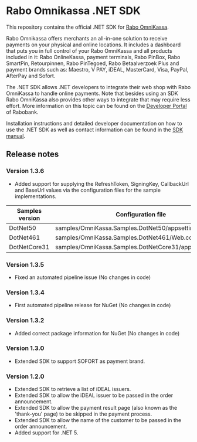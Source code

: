 # Rabo Omnikassa .NET SDK

This repository contains the official .NET SDK for [Rabo OmniKassa](https://www.rabobank.nl/omnikassa).

Rabo Omnikassa offers merchants an all-in-one solution to receive payments on your physical and online locations. It includes a dashboard that puts you in full control of your Rabo OmniKassa and all products included in it: Rabo OnlineKassa, payment terminals, Rabo PinBox, Rabo SmartPin, Retourpinnen, Rabo PinTegoed, Rabo Betaalverzoek Plus and payment brands such as: Maestro, V PAY, iDEAL, MasterCard, Visa, PayPal, AfterPay and Sofort.

The .NET SDK allows .NET developers to integrate their web shop with Rabo OmniKassa to handle online payments. Note that besides using an SDK Rabo OmniKassa also provides other ways to integrate that may require less effort. More information on this topic can be found on the [Developer Portal](https://developer.rabobank.nl/overview/rabo-omnikassa) of Rabobank.

Installation instructions and detailed developer documentation on how to use the .NET SDK as well as contact information can be found in the [SDK manual](https://github.com/rabobank-nederland/omnikassa-sdk-doc/blob/main/README.md).

## Release notes

### Version 1.3.6
* Added support for supplying the RefreshToken, SigningKey, CallbackUrl and BaseUrl values via the configuration files for the sample implementations.

| Samples version | Configuration file                                      |
|-----------------|---------------------------------------------------------|
| DotNet50        | samples/OmniKassa.Samples.DotNet50/appsettings.json     |
| DotNet461       | samples/OmniKassa.Samples.DotNet461/Web.config          |
| DotNetCore31    | samples/OmniKassa.Samples.DotNetCore31/appsettings.json |

### Version 1.3.5
* Fixed an automated pipeline issue (No changes in code)

### Version 1.3.4
* First automated pipeline release for NuGet (No changes in code)

### Version 1.3.2
* Added correct package information for NuGet (No changes in code)

### Version 1.3.0
* Extended SDK to support SOFORT as payment brand.

### Version 1.2.0
* Extended SDK to retrieve a list of iDEAL issuers.
* Extended SDK to allow the iDEAL issuer to be passed in the order announcement.
* Extended SDK to allow the payment result page (also known as the 'thank-you' page) to be skipped in the payment process.
* Extended SDK to allow the name of the customer to be passed in the order announcement.
* Added support for .NET 5.
